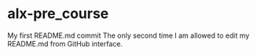 # alx-pre_course
My first README.md commit
The only second time I am allowed to edit my README.md from GitHub interface.
